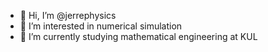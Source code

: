 - 👋 Hi, I’m @jerrephysics
- 👀 I’m interested in numerical simulation
- 🌱 I’m currently studying mathematical engineering at KUL
